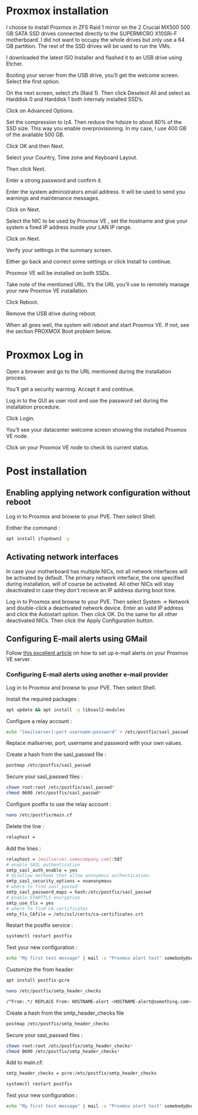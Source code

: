 # Proxmox installation

I choose to install Proxmox in ZFS Raid 1 mirror on the 2 Crucial MX500 500 GB SATA SSD drives connected directly to the SUPERMICRO X10SRi-F motherboard. I did not want to occupy the whole drives but only use a 64 GB partition. The rest of the SSD drives will be used to run the VMs.

I downloaded the latest ISO Installer and flashed it to an USB drive using Etcher.

Booting your server from the USB drive, you’ll get the welcome screen. Select the first option.

On the next screen, select zfs (Raid 1). Then click Deselect All and select as Harddisk  0 and Harddisk 1 both internaly installed SSD’s.

Click on Advanced Options.

Set the compression to lz4. Then reduce the hdsize to about 80% of the SSD size. This way you enable overprovisioning. In my case, I use 400 GB of the available 500 GB.

Click OK and then Next.

Select your Country, Time zone and Keyboard Layout.

Then click Next.

Enter a strong password and confirm it.

Enter the system administrators email address. It will be used to send you warnings and maintenance messages.

Click on Next.

Select the NIC to be used by Proxmox VE , set the hostname and give your system a fixed IP address inside your LAN IP range.

Click on Next.

Verify your settings in the summary screen.

Either go back and correct some settings or click Install to continue.

Proxmox VE will be installed on both SSDs.

Take note of the mentioned URL. It’s the URL you’ll use to remotely manage your new Proxmox VE installation.

Click Reboot.

Remove the USB drive during reboot.

When all goes well, the system will reboot and start Proxmox VE. If not, see the section PROXMOX Boot problem below.

# Proxmox Log in

Open a browser and go to the URL mentioned during the installation process.

You’ll get a security warning. Accept it and continue.

Log in to the GUI as user root and use the password set during the installation procedure.

Click Login.

You’ll see your datacenter welcome screen showing the installed Proxmox VE node.

Click on your Proxmox VE node to check its current status.

# Post installation

## Enabling applying network configuration without reboot

Log in to Proxmox and browse to your PVE. Then select Shell.

Enther the command : 

```bash
apt install ifupdown2 -y
```

## Activating network interfaces

In case your motherboard has multiple NICs, not all network interfaces will be activated by default. The primary network interface, the one specified during installation, will of course be activated. All other NICs will stay deactivated in case they don't recieve an IP address during boot time.

Log in to Proxmox and browse to your PVE. Then select System → Network and double-click a deactivated network device. Enter an valid IP address and click the Autostart option. Then click OK. Do the same for all other deactivated NICs. Then click the Apply Configuration button.

## Configuring E-mail alerts using GMail

Follow [this excellent article](https://geekistheway.com/2021/03/07/configuring-e-mail-alerts-on-your-proxmox/) on how to set up e-mail alerts on your Proxmox VE server.

### Configuring E-mail alerts using another e-mail provider 

Log in to Proxmox and browse to your PVE. Then select Shell.

Install the required packages :
```bash
apt update && apt install -y libsasl2-modules
```

Configure a relay account :

```bash
echo "[mailserver]:port username:password" > /etc/postfix/sasl_passwd
```

Replace mailserver, port, username and password with your own values.

Create a hash from the sasl_passwd file :

```bash
postmap /etc/postfix/sasl_passwd
```

Secure your sasl_passwd files :

```bash
chown root:root /etc/postfix/sasl_passwd*
chmod 0600 /etc/postfix/sasl_passwd*
```

Configure postfix to use the relay account :

```bash
nano /etc/postfix/main.cf
```

Delete the line :

```bash
relayhost =
```

Add the lines :

```bash
relayhost = [mailserver.somecompany.com]:587
# enable SASL authentication
smtp_sasl_auth_enable = yes
# disallow methods that allow anonymous authentication.
smtp_sasl_security_options = noanonymous
# where to find sasl_passwd
smtp_sasl_password_maps = hash:/etc/postfix/sasl_passwd
# Enable STARTTLS encryption
smtp_use_tls = yes
# where to find CA certificates
smtp_tls_CAfile = /etc/ssl/certs/ca-certificates.crt
```

Restart the postfix service :

```bash
systemctl restart postfix
```

Test your new configuration :

```bash
echo "My first test message" | mail -s "Proxmox alert test" somebody@somewhere.com
```

Customize the from header:

```bash
apt install postfix-pcre
```

```bash
nano /etc/postfix/smtp_header_checks
```

```bash
/^From:.*/ REPLACE From: HOSTNAME-alert <HOSTNAME-alert@something.com>
```

Create a hash from the smtp_header_checks file

```bash
postmap /etc/postfix/smtp_header_checks
```

Secure your sasl_passwd files :

```bash
chown root:root /etc/postfix/smtp_header_checks*
chmod 0600 /etc/postfix/smtp_header_checks*
```

Add to main.cf:

```bash
smtp_header_checks = pcre:/etc/postfix/smtp_header_checks
```

```bash
systemctl restart postfix
```

Test your new configuration :

```bash
echo "My first test message" | mail -s "Proxmox alert test" somebody@somewhere.com
```
